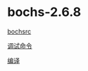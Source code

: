 # bochs-2.6.8

[bochsrc](bochsrc/bochsrc.md "bochsrc")

[调试命令](调试命令/调试命令.md "调试命令")

[编译](编译/编译.md "编译")
